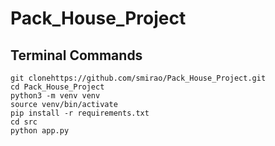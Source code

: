 # Pack_House_Project

## Terminal Commands
```
git clonehttps://github.com/smirao/Pack_House_Project.git
cd Pack_House_Project
python3 -m venv venv
source venv/bin/activate
pip install -r requirements.txt
cd src
python app.py
```
